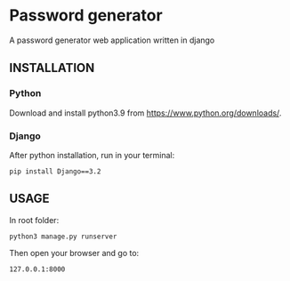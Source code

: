 # Password generator
A password generator web application written in django

## INSTALLATION

### Python
Download and install python3.9 from https://www.python.org/downloads/.

### Django
After python installation, run in your terminal:
```
pip install Django==3.2
```

## USAGE
In root folder:
```
python3 manage.py runserver
```
Then open your browser and go to:
```
127.0.0.1:8000
```

